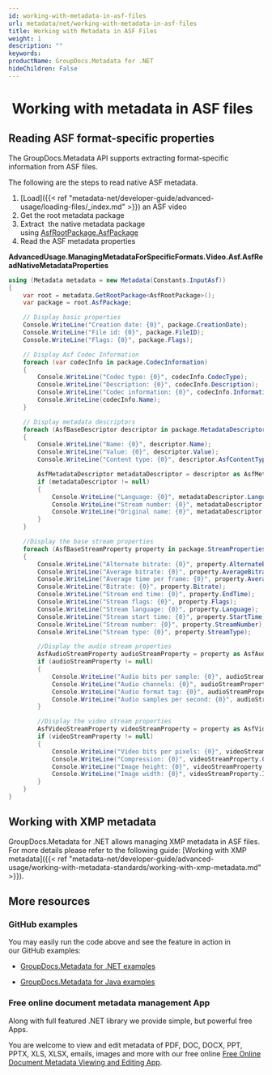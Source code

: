 ```yaml
---
id: working-with-metadata-in-asf-files
url: metadata/net/working-with-metadata-in-asf-files
title: Working with Metadata in ASF Files
weight: 1
description: ""
keywords: 
productName: GroupDocs.Metadata for .NET
hideChildren: False
---
```

#  Working with metadata in ASF files

## Reading ASF format-specific properties

The GroupDocs.Metadata API supports extracting format-specific information from ASF files.

The following are the steps to read native ASF metadata.

1.  [Load]({{< ref "metadata-net/developer-guide/advanced-usage/loading-files/_index.md" >}}) an ASF video
2.  Get the root metadata package
3.  Extract  the native metadata package using [AsfRootPackage.AsfPackage](https://apireference.groupdocs.com/net/metadata/groupdocs.metadata.formats.video/asfrootpackage/properties/asfpackage)
4.  Read the ASF metadata properties

**AdvancedUsage.ManagingMetadataForSpecificFormats.Video.Asf.AsfReadNativeMetadataProperties**

```csharp
using (Metadata metadata = new Metadata(Constants.InputAsf))
{
	var root = metadata.GetRootPackage<AsfRootPackage>();
	var package = root.AsfPackage;

	// Display basic properties
	Console.WriteLine("Creation date: {0}", package.CreationDate);
	Console.WriteLine("File id: {0}", package.FileID);
	Console.WriteLine("Flags: {0}", package.Flags);

	// Display Asf Codec Information
	foreach (var codecInfo in package.CodecInformation)
	{
		Console.WriteLine("Codec type: {0}", codecInfo.CodecType);
		Console.WriteLine("Description: {0}", codecInfo.Description);
		Console.WriteLine("Codec information: {0}", codecInfo.Information);
		Console.WriteLine(codecInfo.Name);
	}

	// Display metadata descriptors
	foreach (AsfBaseDescriptor descriptor in package.MetadataDescriptors)
	{
		Console.WriteLine("Name: {0}", descriptor.Name);
		Console.WriteLine("Value: {0}", descriptor.Value);
		Console.WriteLine("Content type: {0}", descriptor.AsfContentType);

		AsfMetadataDescriptor metadataDescriptor = descriptor as AsfMetadataDescriptor;
		if (metadataDescriptor != null)
		{
			Console.WriteLine("Language: {0}", metadataDescriptor.Language);
			Console.WriteLine("Stream number: {0}", metadataDescriptor.StreamNumber);
			Console.WriteLine("Original name: {0}", metadataDescriptor.OriginalName);
		}
	}

	//Display the base stream properties
	foreach (AsfBaseStreamProperty property in package.StreamProperties)
	{
		Console.WriteLine("Alternate bitrate: {0}", property.AlternateBitrate);
		Console.WriteLine("Average bitrate: {0}", property.AverageBitrate);
		Console.WriteLine("Average time per frame: {0}", property.AverageTimePerFrame);
		Console.WriteLine("Bitrate: {0}", property.Bitrate);
		Console.WriteLine("Stream end time: {0}", property.EndTime);
		Console.WriteLine("Stream flags: {0}", property.Flags);
		Console.WriteLine("Stream language: {0}", property.Language);
		Console.WriteLine("Stream start time: {0}", property.StartTime);
		Console.WriteLine("Stream number: {0}", property.StreamNumber);
		Console.WriteLine("Stream type: {0}", property.StreamType);

		//Display the audio stream properties
		AsfAudioStreamProperty audioStreamProperty = property as AsfAudioStreamProperty;
		if (audioStreamProperty != null)
		{
			Console.WriteLine("Audio bits per sample: {0}", audioStreamProperty.BitsPerSample);
			Console.WriteLine("Audio channels: {0}", audioStreamProperty.Channels);
			Console.WriteLine("Audio format tag: {0}", audioStreamProperty.FormatTag);
			Console.WriteLine("Audio samples per second: {0}", audioStreamProperty.SamplesPerSecond);
		}

		//Display the video stream properties
		AsfVideoStreamProperty videoStreamProperty = property as AsfVideoStreamProperty;
		if (videoStreamProperty != null)
		{
			Console.WriteLine("Video bits per pixels: {0}", videoStreamProperty.BitsPerPixels);
			Console.WriteLine("Compression: {0}", videoStreamProperty.Compression);
			Console.WriteLine("Image height: {0}", videoStreamProperty.ImageHeight);
			Console.WriteLine("Image width: {0}", videoStreamProperty.ImageWidth);
		}
	}
}
```

## Working with XMP metadata

GroupDocs.Metadata for .NET allows managing XMP metadata in ASF files. For more details please refer to the following guide: [Working with XMP metadata]({{< ref "metadata-net/developer-guide/advanced-usage/working-with-metadata-standards/working-with-xmp-metadata.md" >}}).

## More resources

### GitHub examples

You may easily run the code above and see the feature in action in our GitHub examples:

*   [GroupDocs.Metadata for .NET examples](https://github.com/groupdocs-metadata/GroupDocs.Metadata-for-.NET)
    
*   [GroupDocs.Metadata for Java examples](https://github.com/groupdocs-metadata/GroupDocs.Metadata-for-Java)
    

### Free online document metadata management App

Along with full featured .NET library we provide simple, but powerful free Apps.

You are welcome to view and edit metadata of PDF, DOC, DOCX, PPT, PPTX, XLS, XLSX, emails, images and more with our free online [Free Online Document Metadata Viewing and Editing App](https://products.groupdocs.app/metadata).
